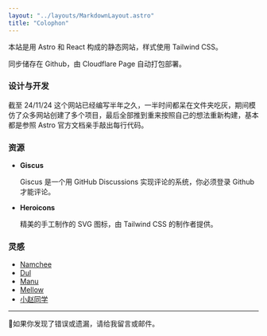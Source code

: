 ```yaml
---
layout: "../layouts/MarkdownLayout.astro"
title: "Colophon"
---
```


本站是用 Astro 和 React 构成的静态网站，样式使用 Tailwind CSS。

同步储存在 Github，由 Cloudflare Page 自动打包部署。

### 设计与开发

截至 24/11/24 这个网站已经编写半年之久，一半时间都呆在文件夹吃灰，期间模仿了众多网站创建了多个项目，最后全部推到重来按照自己的想法重新构建，基本都是参照 Astro 官方文档亲手敲出每行代码。

### 资源

- **Giscus**

  Giscus 是一个用 GitHub Discussions 实现评论的系统，你必须登录 Github 才能评论。

- **Heroicons**

  精美的手工制作的 SVG 图标，由 Tailwind CSS 的制作者提供。

### 灵感

- [Namchee](https://www.namchee.dev)
- [Dul](https://www.dzrgo.com)
- [Manu](https://manuelmoreale.com)
- [Mellow](https://mellow.dev)
- [小赵同学](https://usj.cc)

---

🫡如果你发现了错误或遗漏，请给我留言或邮件。
